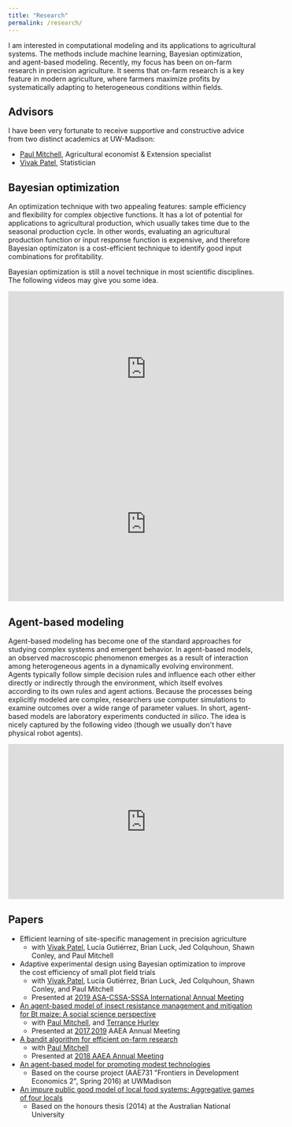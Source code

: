 ```yaml
---
title: "Research"
permalink: /research/
---
```


I am interested in computational modeling and its applications to agricultural systems. The methods include machine learning, Bayesian optimization, and agent-based modeling. Recently, my focus has been on on-farm research in precision agriculture. It seems that on-farm research is a key feature in modern agriculture, where farmers maximize profits by systematically adapting to heterogeneous conditions within fields.

## Advisors
I have been very fortunate to receive supportive and constructive advice from two distinct academics at UW-Madison:
* [Paul Mitchell](https://aae.wisc.edu/faculty/pdmitchell/), Agricultural economist & Extension specialist
* [Vivak Patel](http://pages.stat.wisc.edu/~vrpatel6/), Statistician


## Bayesian optimization
An optimization technique with two appealing features: sample efficiency and flexibility for complex objective functions. It has a lot of potential for applications to agricultural production, which usually takes time due to the seasonal production cycle. In other words, evaluating an agricultural production function or input response function is expensive, and therefore Bayesian optimizaton is a cost-efficient technique to identify good input combinations for profitability.

Bayesian optimization is still a novel technique in most scientific disciplines. The following videos may give you some idea.<br>
<iframe width="560" height="315" src="https://www.youtube.com/embed/WkZueBgKFYM" frameborder="0" allow="accelerometer; autoplay; encrypted-media; gyroscope; picture-in-picture" allowfullscreen></iframe>

<iframe width="560" height="315" src="https://www.youtube.com/embed/vz3D36VXefI" frameborder="0" allow="accelerometer; autoplay; encrypted-media; gyroscope; picture-in-picture" allowfullscreen></iframe>


## Agent-based modeling
Agent-based modeling has become one of the standard approaches for studying complex systems and emergent behavior. In agent-based models, an observed macroscopic phenomenon emerges as a result of interaction among heterogeneous agents in a dynamically evolving environment. Agents typically follow simple decision rules and influence each other either directly or indirectly through the environment, which itself evolves according to its own rules and agent actions. Because the processes being explicitly modeled are complex, researchers use computer simulations to examine outcomes over a wide range of parameter values. In short, agent-based models are laboratory experiments conducted *in silico*. The idea is nicely captured by the following video (though we usually don't have physical robot agents).
<iframe width="560" height="315" src="https://www.youtube.com/embed/dDsmbwOrHJs" frameborder="0" allow="accelerometer; autoplay; encrypted-media; gyroscope; picture-in-picture" allowfullscreen></iframe>


## Papers
* Efficient learning of site-specific management in precision agriculture
  - with [Vivak Patel](http://pages.stat.wisc.edu/~vrpatel6/), Lucía Gutiérrez, Brian Luck, Jed Colquhoun, Shawn Conley, and Paul Mitchell
* Adaptive experimental design using Bayesian optimization to improve the cost efficiency of small plot field trials
  - with [Vivak Patel](http://pages.stat.wisc.edu/~vrpatel6/), Lucía Gutiérrez, Brian Luck, Jed Colquhoun, Shawn Conley, and Paul Mitchell
  - Presented at [2019 ASA-CSSA-SSSA International Annual Meeting](https://www.acsmeetings.org)
* [An agent-based model of insect resistance management and mitigation for Bt maize: A social science perspective](https://github.com/ysaikai/BTABM)
  - with [Paul Mitchell](https://aae.wisc.edu/faculty/pdmitchell/), and [Terrance Hurley](https://www.apec.umn.edu/people/terrance-hurley)
  - Presented at [2017](https://www.aaea.org/meetings/2017-aaea-annual-meeting),[2019](https://www.aaea.org/meetings/2019-aaea-annual-meeting) AAEA Annual Meeting
* [A bandit algorithm for efficient on-farm research](https://github.com/ysaikai/MABPS)
  - with [Paul Mitchell](https://aae.wisc.edu/faculty/pdmitchell/)
  - Presented at [2018 AAEA Annual Meeting](https://www.aaea.org/meetings/2018-aaea-annual-meeting)
* [An agent-based model for promoting modest technologies](https://github.com/ysaikai/TechAdoption)
  - Based on the course project (AAE731 "Frontiers in Development Economics 2", Spring 2016) at UWMadison
* [An impure public good model of local food systems: Aggregative games of four locals](https://github.com/ysaikai/LFSGames)
  - Based on the honours thesis (2014) at the Australian National University
